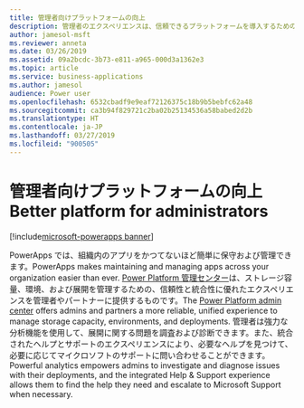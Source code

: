 ```yaml
---
title: 管理者向けプラットフォームの向上
description: 管理者のエクスペリエンスは、信頼できるプラットフォームを導入するための重要な鍵となります。
author: jamesol-msft
ms.reviewer: anneta
ms.date: 03/26/2019
ms.assetid: 09a2bcdc-3b73-e811-a965-000d3a1362e3
ms.topic: article
ms.service: business-applications
ms.author: jamesol
audience: Power user
ms.openlocfilehash: 6532cbadf9e9eaf72126375c18b9b5bebfc62a48
ms.sourcegitcommit: ca3b94f829721c2ba02b25134536a58babed2d2b
ms.translationtype: HT
ms.contentlocale: ja-JP
ms.lasthandoff: 03/27/2019
ms.locfileid: "900505"
---
```

# <a name="better-platform-for-administrators"></a><span data-ttu-id="2090d-103">管理者向けプラットフォームの向上</span><span class="sxs-lookup"><span data-stu-id="2090d-103">Better platform for administrators</span></span>

[!include[microsoft-powerapps banner](../includes/microsoft-powerapps.md)]

<span data-ttu-id="2090d-104">PowerApps では、組織内のアプリをかつてないほど簡単に保守および管理できます。</span><span class="sxs-lookup"><span data-stu-id="2090d-104">PowerApps makes maintaining and managing apps across your organization easier than ever.</span></span> <span data-ttu-id="2090d-105">[Power Platform 管理センター](https://aka.ms/ppac)は、ストレージ容量、環境、および展開を管理するための、信頼性と統合性に優れたエクスペリエンスを管理者やパートナーに提供するものです。</span><span class="sxs-lookup"><span data-stu-id="2090d-105">The [Power Platform admin center](https://aka.ms/ppac) offers admins and partners a more reliable, unified experience to manage storage capacity, environments, and deployments.</span></span> <span data-ttu-id="2090d-106">管理者は強力な分析機能を使用して、展開に関する問題を調査および診断できます。また、統合されたヘルプとサポートのエクスペリエンスにより、必要なヘルプを見つけて、必要に応じてマイクロソフトのサポートに問い合わせることができます。</span><span class="sxs-lookup"><span data-stu-id="2090d-106">Powerful analytics empowers admins to investigate and diagnose issues with their deployments, and the integrated Help & Support experience allows them to find the help they need and escalate to Microsoft Support when necessary.</span></span>